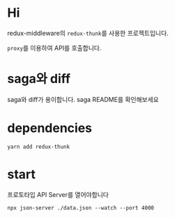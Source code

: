# Hi

redux-middleware의 `redux-thunk`를 사용한 프로젝트입니다.

`proxy`를 이용하여 API를 호출합니다.

# saga와 diff

saga와 diff가 용이합니다. saga README를 확인해보세요

# dependencies

```shell
yarn add redux-thunk
```

# start

프로토타입 API Server를 열어야합니다

```shell
npx json-server ./data.json --watch --port 4000
```

